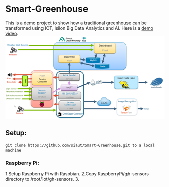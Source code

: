 # Smart-Greenhouse

This is a demo project to show how a traditional greenhouse can be transformed using IOT, Isilon Big Data Analytics and AI.
Here is a [demo video](https://youtu.be/SFN2EIOu6mc).
![Smart Greenhouse Architecture Diagram](/Smart-Greenhouse.png)

## Setup:
	git clone https://github.com/siaut/Smart-Greenhouse.git to a local machine
### Raspberry Pi:
1.Setup Raspberry Pi with Raspbian. 
2.Copy RaspberryPi/gh-sensors directory to /root/iot/gh-sensors.
3.



